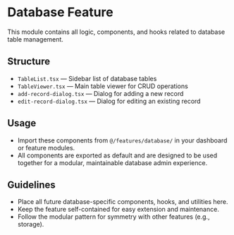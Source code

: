 # Database Feature

This module contains all logic, components, and hooks related to database table management.

## Structure
- `TableList.tsx` — Sidebar list of database tables
- `TableViewer.tsx` — Main table viewer for CRUD operations
- `add-record-dialog.tsx` — Dialog for adding a new record
- `edit-record-dialog.tsx` — Dialog for editing an existing record

## Usage
- Import these components from `@/features/database/` in your dashboard or feature modules.
- All components are exported as default and are designed to be used together for a modular, maintainable database admin experience.

## Guidelines
- Place all future database-specific components, hooks, and utilities here.
- Keep the feature self-contained for easy extension and maintenance.
- Follow the modular pattern for symmetry with other features (e.g., storage). 